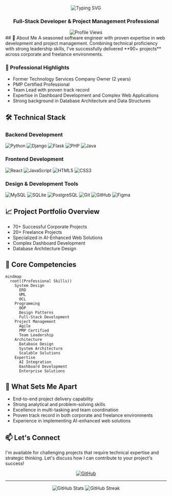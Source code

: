 <p align="center">
  <img src="https://readme-typing-svg.demolab.com?font=Fira+Code&weight=600&size=28&duration=4000&pause=1000&color=3982F7&center=true&vCenter=true&random=false&width=435&lines=👋+Hi%2C+I'm+Mahmoud+Galal;Full-Stack+Developer;Project+Management+Pro;90%2B+Projects+Delivered;PMP+Certified+Professional" alt="Typing SVG" />
</p>

<div align="center">
  <h3>Full-Stack Developer & Project Management Professional</h3>
  
  <!-- Profile Views Counter -->
  <img src="https://komarev.com/ghpvc/?username=mgalal0&style=flat-square&color=blue" alt="Profile Views"/>
</div>
## 🚀 About Me
A seasoned software engineer with proven expertise in web development and project management. Combining technical proficiency with strong leadership skills, I've successfully delivered **90+ projects** across corporate and freelance environments.

### 💼 Professional Highlights
- Former Technology Services Company Owner (2 years)
- PMP Certified Professional
- Team Lead with proven track record
- Expertise in Dashboard Development and Complex Web Applications
- Strong background in Database Architecture and Data Structures

## 🛠️ Technical Stack
### Backend Development
![Python](https://img.shields.io/badge/Python-3776AB?style=flat&logo=python&logoColor=white)
![Django](https://img.shields.io/badge/Django-092E20?style=flat&logo=django&logoColor=white)
![Flask](https://img.shields.io/badge/Flask-000000?style=flat&logo=flask&logoColor=white)
![PHP](https://img.shields.io/badge/PHP-777BB4?style=flat&logo=php&logoColor=white)
![Java](https://img.shields.io/badge/Java-ED8B00?style=flat&logo=java&logoColor=white)

### Frontend Development
![React](https://img.shields.io/badge/React-20232A?style=flat&logo=react&logoColor=61DAFB)
![JavaScript](https://img.shields.io/badge/JavaScript-F7DF1E?style=flat&logo=javascript&logoColor=black)
![HTML5](https://img.shields.io/badge/HTML5-E34F26?style=flat&logo=html5&logoColor=white)
![CSS3](https://img.shields.io/badge/CSS3-1572B6?style=flat&logo=css3&logoColor=white)

### Design & Development Tools
<p>
  <img src="https://img.shields.io/badge/MySQL-005C84?style=flat&logo=mysql&logoColor=white" alt="MySQL" />
  <img src="https://img.shields.io/badge/SQLite-07405E?style=flat&logo=sqlite&logoColor=white" alt="SQLite" />
  <img src="https://img.shields.io/badge/PostgreSQL-316192?style=flat&logo=postgresql&logoColor=white" alt="PostgreSQL" />
  <img src="https://img.shields.io/badge/Git-F05032?style=flat&logo=git&logoColor=white" alt="Git" />
  <img src="https://img.shields.io/badge/GitHub-100000?style=flat&logo=github&logoColor=white" alt="GitHub" />
  <img src="https://img.shields.io/badge/Figma-F24E1E?style=flat&logo=figma&logoColor=white" alt="Figma" />
</p>

## 📈 Project Portfolio Overview
- 70+ Successful Corporate Projects
- 20+ Freelance Projects
- Specialized in AI-Enhanced Web Solutions
- Complex Dashboard Development
- Database Architecture Design

## 💪 Core Competencies
```mermaid
mindmap
  root((Professional Skills))
    System Design
      ERD
      UML
      OCL
    Programming
      OOP
      Design Patterns
      Full-Stack Development
    Project Management
      Agile
      PMP Certified
      Team Leadership
    Architecture
      Database Design
      System Architecture
      Scalable Solutions
    Expertise
      AI Integration
      Dashboard Development
      Enterprise Solutions
```

## 🌟 What Sets Me Apart
- End-to-end project delivery capability
- Strong analytical and problem-solving skills
- Excellence in multi-tasking and team coordination
- Proven track record in both corporate and freelance environments
- Experience in implementing AI-enhanced web solutions

## 📫 Let's Connect
I'm available for challenging projects that require technical expertise and strategic thinking. Let's discuss how I can contribute to your project's success!

<div align="center">
  
[![GitHub](https://img.shields.io/badge/GitHub-100000?style=for-the-badge&logo=github&logoColor=white)](https://github.com/mgalal0)
  
</div>

---
<div align="center">
  <img src="https://github-readme-stats.vercel.app/api?username=mgalal0&show_icons=true&theme=radical" alt="GitHub Stats" />
  <img src="https://github-readme-streak-stats.herokuapp.com/?user=mgalal0&theme=radical" alt="GitHub Streak" />
</div>
